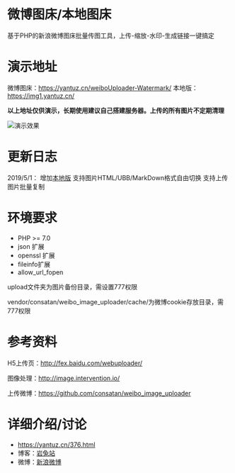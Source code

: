 # 微博图床/本地图床

基于PHP的新浪微博图床批量传图工具，上传-缩放-水印-生成链接一键搞定

# 演示地址

微博图床：https://yantuz.cn/weiboUploader-Watermark/
本地版：https://img1.yantuz.cn/

**以上地址仅供演示，长期使用建议自己搭建服务器。上传的所有图片不定期清理**

![演示效果](https://ws4.sinaimg.cn/large/007452UMly1fq2owsrv0ij30m80lbwi7.jpg)

# 更新日志
2019/5/1：
增加[本地版](https://github.com/yhf7952/weiboUploader-Watermark/tree/%E6%9C%AC%E5%9C%B0%E7%89%88)
支持图片HTML/UBB/MarkDown格式自由切换
支持上传图片批量复制

# 环境要求

* PHP >= 7.0
* json 扩展
* openssl 扩展
* fileinfo扩展
* allow_url_fopen

upload文件夹为图片备份目录，需设置777权限

vendor/consatan/weibo_image_uploader/cache/为微博cookie存放目录，需777权限

# 参考资料

H5上传页：http://fex.baidu.com/webuploader/

图像处理：http://image.intervention.io/

上传微博：https://github.com/consatan/weibo_image_uploader

# 详细介绍/讨论

* https://yantuz.cn/376.html
* 博客：[岩兔站](https://yantuz.cn "岩兔站-关注互联网折腾服务器分享码农的日常")
* 微博：[新浪微博](https://weibo.com/yztop "岩兔站")
